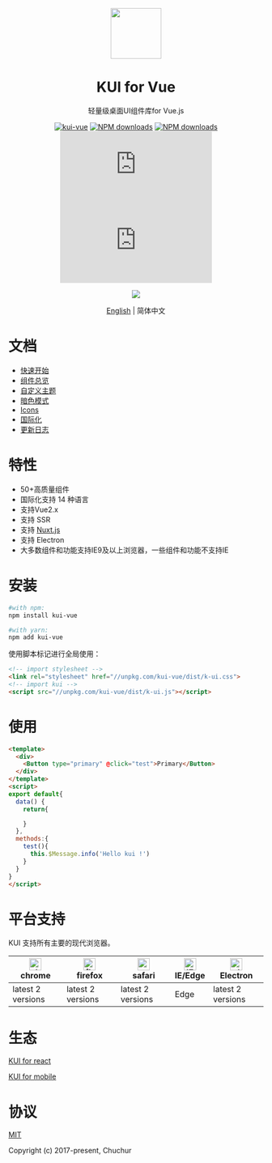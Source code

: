 <p align="center">
    <a href="https://k-ui.cn">
        <img width="100" src="https://cdn.chuchur.com/img/logo-kui.svg">
    </a>
</p>
<h1 align="center">
   KUI for Vue   
</h1>

<div align="center">

轻量级桌面UI组件库for Vue.js

[![kui-vue](https://img.shields.io/npm/v/kui-vue.svg?style=flat-square)](https://www.npmjs.org/package/kui-vue)
[![NPM downloads](http://img.shields.io/npm/dm/kui-vue.svg?style=flat-square)](https://npmjs.org/package/kui-vue)
[![NPM downloads](https://img.shields.io/npm/dt/kui-vue.svg?style=flat-square)](https://npmjs.org/package/kui-vue)
![JS gzip size](http://img.badgesize.io/https://unpkg.com/kui-vue/dist/k-ui.js?compression=gzip&label=gzip%20size:%20JS&style=flat-square)
![CSS gzip size](http://img.badgesize.io/https://unpkg.com/kui-vue/dist/k-ui.css?compression=gzip&label=gzip%20size:%20CSS&style=flat-square)

![](https://k-ui.cn/img/theme.jpg)

[English](./readme.md) | 简体中文
</div>


# 文档   
* [快速开始](https://k-ui.cn/docs/start)
* [组件总览](https://k-ui.cn/components/all)
* [自定义主题](https://k-ui.cn/docs/theme)
* [暗色模式](https://k-ui.cn/docs/dark-mode)
* [Icons](https://k-ui.cn/components/icon)
* [国际化](https://k-ui.cn/docs/i18n)
* [更新日志](https://k-ui.cn/docs/log)


# 特性
- 50+高质量组件
- 国际化支持 14 种语言
- 支持Vue2.x  
- 支持 SSR   
- 支持 [Nuxt.js](https://nuxtjs.org/)   
- 支持 Electron   
- 大多数组件和功能支持IE9及以上浏览器，一些组件和功能不支持IE



# 安装


```sh
#with npm:
npm install kui-vue

#with yarn:
npm add kui-vue
```

使用脚本标记进行全局使用：

```html
<!-- import stylesheet -->
<link rel="stylesheet" href="//unpkg.com/kui-vue/dist/k-ui.css">
<!-- import kui -->
<script src="//unpkg.com/kui-vue/dist/k-ui.js"></script>
```

# 使用
```html
<template>
  <div>
    <Button type="primary" @click="test">Primary</Button>
  </div>
</template>
<script>
export default{
  data() {
    return{

    }
  },
  methods:{
    test(){
      this.$Message.info('Hello kui !')
    }
  }
}
</script>
```
# 平台支持

KUI 支持所有主要的现代浏览器。

|[<img alt="chrome" height="24px" src="https://cdnjs.cloudflare.com/ajax/libs/browser-logos/70.4.0/chrome/chrome.png" />](https://cdnjs.cloudflare.com/ajax/libs/browser-logos/70.4.0/chrome/chrome.png)<br>chrome|[<img alt="firefox" height="24px" src="https://cdnjs.cloudflare.com/ajax/libs/browser-logos/70.4.0/firefox/firefox.png" />](https://cdnjs.cloudflare.com/ajax/libs/browser-logos/70.4.0/firefox/firefox.png)<br>firefox|[<img alt="safari" height="24px" src="https://cdnjs.cloudflare.com/ajax/libs/browser-logos/70.4.0/safari/safari.png" />](https://cdnjs.cloudflare.com/ajax/libs/browser-logos/70.4.0/safari/safari.png)<br>safari|[<img alt="IE/Edge" height="24px" src="https://cdnjs.cloudflare.com/ajax/libs/browser-logos/70.4.0/edge/edge.png" />](https://cdnjs.cloudflare.com/ajax/libs/browser-logos/70.4.0/edge/edge.png)<br> IE/Edge|[<img alt="electron" height="24px" src="https://cdnjs.cloudflare.com/ajax/libs/browser-logos/70.4.0/electron/electron.png" />](https://cdnjs.cloudflare.com/ajax/libs/browser-logos/70.4.0/electron/electron.png)<br>Electron|
|--|--|--|--|--|
| latest 2 versions | latest 2 versions | latest 2 versions | Edge | latest 2 versions |


# 生态
[KUI for react](https://react.k-ui.cn)    

[KUI for mobile](https://gitee.com/chuchur/kui-vue-mobile)


# 协议
[MIT](http://opensource.org/licenses/MIT)

Copyright (c) 2017-present, Chuchur
